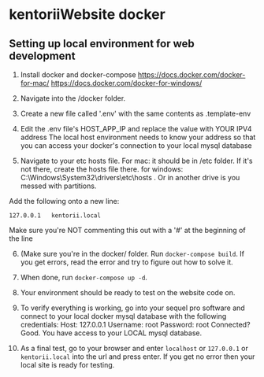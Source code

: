 # kentoriiWebsite docker

## Setting up local environment for web development

1. Install docker and docker-compose
https://docs.docker.com/docker-for-mac/
https://docs.docker.com/docker-for-windows/

2. Navigate into the /docker folder.

3. Create a new file called '.env' with the same contents as .template-env

4. Edit the .env file's HOST_APP_IP and replace the value with YOUR IPV4 address
The local host environment needs to know your address so that you can access your 
docker's connection to your local mysql database

5. Navigate to your etc hosts file. 
For mac: it should be in /etc folder. If it's not there, create the hosts file there.
for windows: C:\Windows\System32\drivers\etc\hosts . Or in another drive is you messed with partitions.

Add the following onto a new line:
```
127.0.0.1	kentorii.local
```
Make sure you're NOT commenting this out with a '#' at the beginning of the line

6. (Make sure you're in the docker/ folder. Run `docker-compose build`.
If you get errors, read the error and try to figure out how to solve it.

7. When done, run `docker-compose up -d`.

8. Your environment should be ready to test on the website code on.

9. To verify everything is working, go into your sequel pro software and connect to your local docker mysql database
with the following credentials:
Host: 127.0.0.1
Username: root
Password: root
Connected? Good. You have access to your LOCAL mysql database.

10. As a final test, go to your browser and enter `localhost` or `127.0.0.1` or `kentorii.local` into the url and press enter. If you get no error then your local site is ready for testing.
